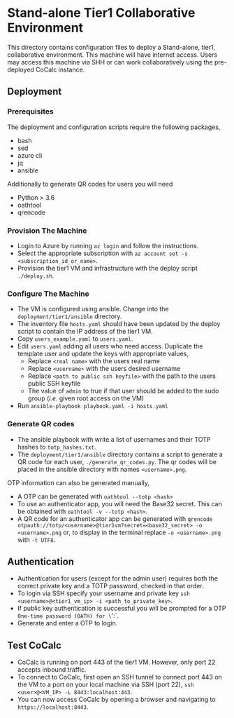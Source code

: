 # Stand-alone Tier1 Collaborative Environment

This directory contains configuration files to deploy a Stand-alone, tier1,
collaborative environment. This machine will have internet access. Users may
access this machine via SHH or can work collaboratively using the pre-deployed
CoCalc instance.

## Deployment

### Prerequisites

The deployment and configuration scripts require the following packages,

- bash
- sed
- azure cli
- jq
- ansible

Additionally to generate QR codes for users you will need

- Python > 3.6
- oathtool
- qrencode

### Provision The Machine

- Login to Azure by running `az login` and follow the instructions.
- Select the appropriate subscription with `az account set -s
  <subscription_id_or_name>`.
- Provision the tier1 VM and infrastructure with the deploy script
  `./deploy.sh`.

### Configure The Machine

- The VM is configured using ansible. Change into the `deployment/tier1/ansible`
  directory.
- The inventory file `hosts.yaml` should have been updated by the deploy script
  to contain the IP address of the tier1 VM.
- Copy `users_example.yaml` to `users.yaml`.
- Edit `users.yaml` adding all users who need access. Duplicate the template
  user and update the keys with appropriate values,
  - Replace `<real name>` with the users real name
  - Replace `<username>` with the users desired username
  - Replace `<path to public ssh keyfile>` with the path to the users public SSH keyfile
  - The value of `admin` to true if that user should be added to the sudo group
    (_i.e._ given root access on the VM)
- Run `ansible-playbook playbook.yaml -i hosts.yaml`

### Generate QR codes

- The ansible playbook with write a list of usernames and their TOTP hashes to
  `totp_hashes.txt`.
- The `deployment/tier1/ansible` directory contains a script to generate a QR
  code for each user, `./generate_qr_codes.py`. The qr codes will be placed in
  the ansible directory with names `<username>.png`.

OTP information can also be generated manually,

- A OTP can be generated with `oathtool --totp <hash>`
- To use an authenticator app, you will need the Base32 secret. This can be
  obtained with `oathtool -v --totp <hash>`.
- A QR code for an authenticator app can be generated with `qrencode
  otpauth://totp/<username>@tier1vm?secret=<base32_secret> -o <username>.png`
  or, to display in the terminal replace `-o <username>.png` with `-t UTF8`.

## Authentication

- Authentication for users (except for the admin user) requires both the correct
private key and a TOTP password, checked in that order.
- To login via SSH specify your username and private key `ssh
  <username>@<tier1_vm_ip> -i <path_to_private_key>`.
- If public key authentication is successful you will be prompted for a OTP
  `One-time password (OATH) for \`<username>':`.
- Generate and enter a OTP to login.

## Test CoCalc

- CoCalc is running on port 443 of the tier1 VM. However, only port 22 accepts
  inbound traffic.
- To connect to CoCalc, first open an SSH tunnel to connect port 443 on the VM
  to a port on your local machine via SSH (port 22), `ssh <user>@<VM_IP> -L
  8443:localhost:443`.
- You can now access CoCalc by opening a browser and navigating to
  `https://localhost:8443`.
